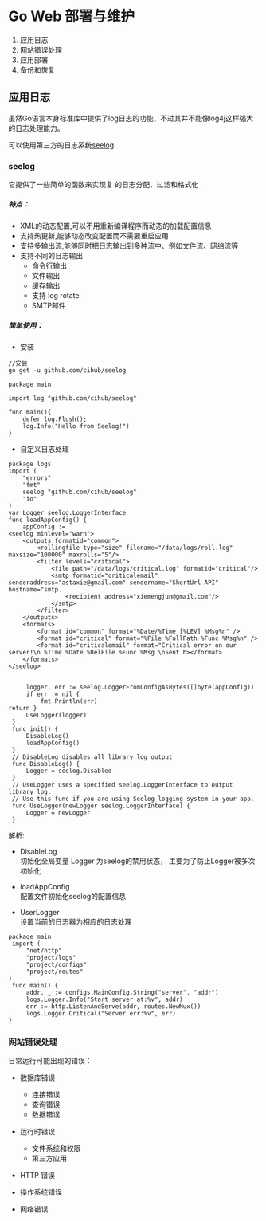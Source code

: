 # Go Web 部署与维护     
1. 应用日志  
2. 网站错误处理  
3. 应用部署  
4. 备份和恢复   


## 应用日志   
虽然Go语言本身标准库中提供了log日志的功能，不过其并不能像log4j这样强大的日志处理能力。    

可以使用第三方的日志系统[seelog](https://github.com/cihub/seelog)       
  
### seelog   
它提供了一些简单的函数来实现复 的日志分配、过滤和格式化

##### 特点：  
* XML的动态配置,可以不用重新编译程序而动态的加载配置信息    
* 支持热更新,能够动态改变配置而不需要重启应用    
* 支持多输出流,能够同时把日志输出到多种流中、例如文件流、网络流等   
* 支持不同的日志输出   
	*  命令行输出  
	*  文件输出  
	*  缓存输出 
	*  支持 log rotate  
	*  SMTP邮件  

##### 简单使用：  

* 安装  

~~~  
//安装   
go get -u github.com/cihub/seelog  

package main 

import log "github.com/cihub/seelog"  

func main(){
	defer log.Flush();  
	log.Info("Hello from Seelog!")   
}

~~~   

* 自定义日志处理   

~~~  
package logs
import (
    "errors"
    "fmt"
    seelog "github.com/cihub/seelog"
    "io"
)
var Logger seelog.LoggerInterface
func loadAppConfig() {
    appConfig := `
<seelog minlevel="warn">
    <outputs formatid="common">
        <rollingfile type="size" filename="/data/logs/roll.log" maxsize="100000" maxrolls="5"/>
        <filter levels="critical">
            <file path="/data/logs/critical.log" formatid="critical"/>
            <smtp formatid="criticalemail" senderaddress="astaxie@gmail.com" sendername="ShortUrl API" hostname="smtp.
                <recipient address="xiemengjun@gmail.com"/>
            </smtp>
        </filter>
    </outputs>
    <formats>
        <format id="common" format="%Date/%Time [%LEV] %Msg%n" />
        <format id="critical" format="%File %FullPath %Func %Msg%n" />
        <format id="criticalemail" format="Critical error on our server!\n %Time %Date %RelFile %Func %Msg \nSent b></format>
    </formats>
</seelog>


     logger, err := seelog.LoggerFromConfigAsBytes([]byte(appConfig))
     if err != nil {
         fmt.Println(err)
return }
     UseLogger(logger)
 }
 func init() {
     DisableLog()
     loadAppConfig()
 }
 // DisableLog disables all library log output
 func DisableLog() {
     Logger = seelog.Disabled
 }
 // UseLogger uses a specified seelog.LoggerInterface to output library log.
 // Use this func if you are using Seelog logging system in your app.
 func UseLogger(newLogger seelog.LoggerInterface) {
     Logger = newLogger
 }

~~~
解析:    

* DisableLog    
初始化全局变量 Logger 为seelog的禁用状态， 主要为了防止Logger被多次初始化   
* loadAppConfig  
配置文件初始化seelog的配置信息    

* UserLogger   
设置当前的日志器为相应的日志处理

~~~  
package main
 import (
     "net/http"
     "project/logs"
     "project/configs"
     "project/routes"
)
 func main() {
     addr, _ := configs.MainConfig.String("server", "addr")
     logs.Logger.Info("Start server at:%v", addr)
     err := http.ListenAndServe(addr, routes.NewMux())
     logs.Logger.Critical("Server err:%v", err)
}

~~~    


### 网站错误处理    
日常运行可能出现的错误：   

* 数据库错误   
	* 连接错误  
	* 查询错误 
	* 数据错误   
* 运行时错误   
	* 文件系统和权限   
	* 第三方应用   

* HTTP 错误  
* 操作系统错误  
* 网络错误  































